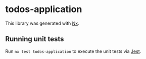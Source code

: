 # todos-application

This library was generated with [Nx](https://nx.dev).

## Running unit tests

Run `nx test todos-application` to execute the unit tests via [Jest](https://jestjs.io).
